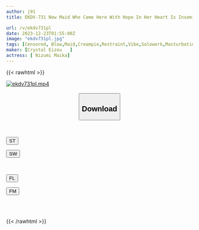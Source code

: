 ```yaml
---
author: j91
title: EKDV-731 New Maid Who Came Here With Hope In Her Heart Is Inseminated And Convulsively Treated From Morning Until Night. She Is Raped To The Point Where She Wants To Cry By A Man Who Feels Nothing But Disgust... Maika Nissumi

url: /v/ekdv731pl
date: 2023-12-23T01:55:00Z
image: "ekdv731pl.jpg"
tags: [Censored, Blow,Maid,Creampie,Restraint,Vibe,Solowork,Masturbation,Cunnilingus,Cowgirl,Facials,Electric Massager,Squirting,69,Shaved,Deep Throating,Submissive Woman,Spanking,Back	]
maker: [Crystal Eizou   ]
actress: [ Nizumi Maika]
---
```



{{< rawhtml >}}

<div class="video" data-videoid="O6Qq3XZeWetgkD">
    <a href="javascript:;">
        <img src="/v/ekdv731pl/ekdv731pl.jpg" width="WIDTH" height="HEIGHT" alt="ekdv731pl.mp4" loading="lazy">
    </a>
</div>

<script type="text/javascript" src="https://j91.asia/asset/on-demand-st.js"></script>

<br>
  <link rel="stylesheet" href="https://j91.asia/asset/bs5.css">
  
  <center>
  <button class="btn btn-primary" type="button" data-bs-toggle="collapse" data-bs-target=".multi-collapse" aria-expanded="false" aria-controls="multiCollapseExample1 multiCollapseExample2"><h2>Download</h2></button></center>
</p>
<div class="row">
  <div class="col">
    <div class="collapse multi-collapse" id="multiCollapseExample1">
      <div class="card card-body">
	      	      <br>
<div class="buttons">  
<p><a href="https://streamtape.to/v/O6Qq3XZeWetgkD" target="_blank"><button class="btn-hover color-3"><i class="fa fa-download"></i> ST</button></a></p>
<p><a href="https://flaswish.com/71tl8q6fmm68" target="_blank"><button class="btn-hover color-2"><i class="fa fa-download"></i> SW</button></a></p></div>
    </div>
  </div>
</div>
  <div class="col">
    <div class="collapse multi-collapse" id="multiCollapseExample2">
      <div class="card card-body">
	      <br>
<div class="buttons">
<p><a href="javascript:;" target="_blank"><button class="btn-hover color-9"><i class="fa fa-download"></i> FL</button></a></p>
<p><a href="javascript:;" target="_blank"><button class="btn-hover color-8"><i class="fa fa-download"></i> FM</button></a></p></div>
<br><br>
      </div>
    </div>
  </div>
</div>

{{< /rawhtml >}}